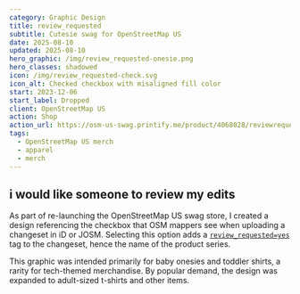 ```yaml
---
category: Graphic Design
title: review_requested
subtitle: Cutesie swag for OpenStreetMap US
date: 2025-08-10
updated: 2025-08-10
hero_graphic: /img/review_requested-onesie.png
hero_classes: shadowed
icon: /img/review_requested-check.svg
icon_alt: Checked checkbox with misaligned fill color
start: 2023-12-06
start_label: Dropped
client: OpenStreetMap US
action: Shop
action_url: https://osm-us-swag.printify.me/product/4068028/reviewrequested-baby-onesie
tags:
  - OpenStreetMap US merch
  - apparel
  - merch
---
```

## i would like someone to review my edits

As part of re-launching the OpenStreetMap US swag store, I created a design referencing the checkbox that OSM mappers see when uploading a changeset in iD or JOSM. Selecting this option  adds a [`review_requested=yes`](https://wiki.openstreetmap.org/wiki/Key:review_requested) tag to the changeset, hence the name of the product series.

This graphic was intended primarily for baby onesies and toddler shirts, a rarity for tech-themed merchandise. By popular demand, the design was expanded to adult-sized t-shirts and other items.